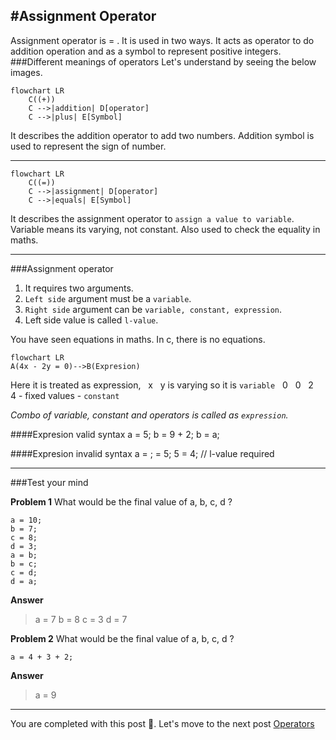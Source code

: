 #Assignment Operator
---

Assignment operator is = . It  is used in two ways. It acts as operator to do addition operation and as a symbol to represent positive integers.
###Different meanings of operators
Let's understand by seeing the below images. 

```mermaid
flowchart LR
    C((+))
    C -->|addition| D[operator]
    C -->|plus| E[Symbol]
```
It describes the addition operator to add two numbers. Addition symbol is used to represent the sign of number.

---

```mermaid
flowchart LR
    C((=))
    C -->|assignment| D[operator]
    C -->|equals| E[Symbol]
```
It describes the assignment operator to `assign a value to variable`. Variable means its varying, not constant. Also used to check the equality in maths.

---

###Assignment operator
1. It requires two arguments.
1. `Left side` argument must be a `variable`.
1. `Right side` argument can be `variable, constant, expression`.
1. Left side value is called `l-value`.

You have seen equations in maths. In c, there is no equations.
```mermaid
flowchart LR
A(4x - 2y = 0)-->B(Expresion)
```
Here it is treated as expression,
&nbsp; x &nbsp; y is varying so it is `variable`
&nbsp; 0 &nbsp; 0 
&nbsp; 2 &nbsp; 4 - fixed values - `constant`

*Combo of variable, constant and operators is called as `expression`.*

####Expresion valid syntax
a = 5;
b = 9 + 2;
b = a;

####Expresion invalid syntax
a = ;
 = 5;
5 = 4; // l-value required

---
###Test your mind

**Problem 1**
What would be the final value of a, b, c, d ?
```
a = 10;
b = 7;
c = 8;
d = 3;
a = b;
b = c;
c = d;
d = a;
```
**Answer**
> a = 7
b = 8
c = 3
d = 7

**Problem 2**
What would be the final value of a, b, c, d ?
```
a = 4 + 3 + 2;
```
**Answer**
> a = 9

---
 You are completed with this post 🥳. Let's move to the next post [Operators]("/c-lang/operators")
